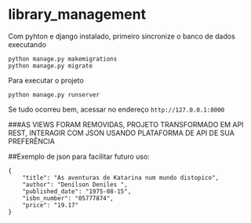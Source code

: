 # library_management

Com pyhton e django instalado, primeiro sincronize o banco de dados executando

```
python manage.py makemigrations
python manage.py migrate
```
Para executar o projeto

```
python manage.py runserver
```

Se tudo ocorreu bem, acessar no endereço `http://127.0.0.1:8000`

###AS VIEWS FORAM REMOVIDAS, PROJETO TRANSFORMADO EM API REST, INTERAGIR COM JSON USANDO PLATAFORMA DE API DE SUA PREFERÊNCIA

##Exemplo de json para facilitar futuro uso:

```
{ 
    "title": "As aventuras de Katarina num mundo distopico", 
    "author": "Denilson Deniles ", 
    "published_date": "1975-08-15", 
    "isbn_number": "05777874", 
    "price": "19.17"
}

```

